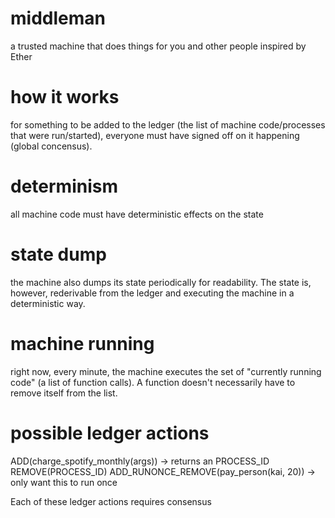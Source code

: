 # middleman
a trusted machine that does things for you and other people
inspired by Ether

# how it works
for something to be added to the ledger (the list of machine code/processes that were run/started), everyone must have signed off on it happening (global concensus).

# determinism
all machine code must have deterministic effects on the state

# state dump
the machine also dumps its state periodically for readability. The state is, however, rederivable from the ledger and executing the machine in a deterministic way.

# machine running
right now, every minute, the machine executes the set of "currently running code" (a list of function calls). A function doesn't necessarily have to remove itself from the list.

# possible ledger actions

  ADD(charge_spotify_monthly(args))  -> returns an PROCESS_ID
  REMOVE(PROCESS_ID)
  ADD_RUNONCE_REMOVE(pay_person(kai, 20))  -> only want this to run once

Each of these ledger actions requires consensus
